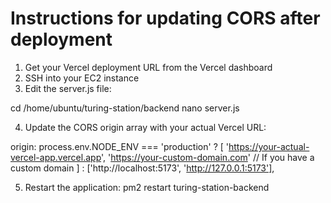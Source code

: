 # Instructions for updating CORS after deployment

1. Get your Vercel deployment URL from the Vercel dashboard
2. SSH into your EC2 instance
3. Edit the server.js file:

cd /home/ubuntu/turing-station/backend
nano server.js

4. Update the CORS origin array with your actual Vercel URL:

origin: process.env.NODE_ENV === 'production' 
  ? [
      'https://your-actual-vercel-app.vercel.app',
      'https://your-custom-domain.com'  // If you have a custom domain
    ]
  : ['http://localhost:5173', 'http://127.0.0.1:5173'],

5. Restart the application:
pm2 restart turing-station-backend
